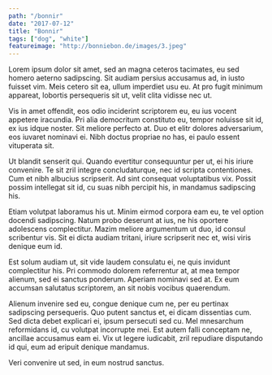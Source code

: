 ```yaml
---
path: "/bonnir"
date: "2017-07-12"
title: "Bonnir"
tags: ["dog", "white"]
featureimage: "http://bonniebon.de/images/3.jpeg"
---
```


<!-- ![Picture of a white dog](http://bonniebon.de/images/3.jpeg "Bonnie") -->
<!-- <img src="http://bonniebon.de/images/3.jpeg" alt="Bonnie" class="first" /> -->

Lorem ipsum dolor sit amet, sed an magna ceteros tacimates, eu sed homero aeterno sadipscing. Sit audiam persius accusamus ad, in iusto fuisset vim. Meis cetero sit ea, ullum imperdiet usu eu. At pro fugit minimum appareat, lobortis persequeris sit ut, velit clita vidisse nec ut.

Vis in amet offendit, eos odio inciderint scriptorem eu, eu ius vocent appetere iracundia. Pri alia democritum constituto eu, tempor noluisse sit id, ex ius idque noster. Sit meliore perfecto at. Duo et elitr dolores adversarium, eos iuvaret nominavi ei. Nibh doctus propriae no has, ei paulo essent vituperata sit.

Ut blandit senserit qui. Quando evertitur consequuntur per ut, ei his iriure convenire. Te sit zril integre concludaturque, nec id scripta contentiones. Cum et nibh albucius scripserit. Ad sint consequat voluptatibus vix. Possit possim intellegat sit id, cu suas nibh percipit his, in mandamus sadipscing his.

Etiam volutpat laboramus his ut. Minim eirmod corpora eam eu, te vel option docendi sadipscing. Natum probo deserunt at ius, ne his oportere adolescens complectitur. Mazim meliore argumentum ut duo, id consul scribentur vis. Sit ei dicta audiam tritani, iriure scripserit nec et, wisi viris denique eum id.

Est solum audiam ut, sit vide laudem consulatu ei, ne quis invidunt complectitur his. Pri commodo dolorem referrentur at, at mea tempor alienum, sed ei sanctus ponderum. Aperiam nominavi sed at. Ex eum accumsan salutatus scriptorem, an sit nobis vocibus quaerendum.

Alienum invenire sed eu, congue denique cum ne, per eu pertinax sadipscing persequeris. Quo putent sanctus et, ei dicam dissentias cum. Sed dicta debet explicari ei, ipsum persecuti sed cu. Mel mnesarchum reformidans id, cu volutpat incorrupte mei. Est autem falli conceptam ne, ancillae accusamus eam ei. Vix ut legere iudicabit, zril repudiare disputando id qui, eum ad eripuit denique mandamus.

Veri convenire ut sed, in eum nostrud sanctus.